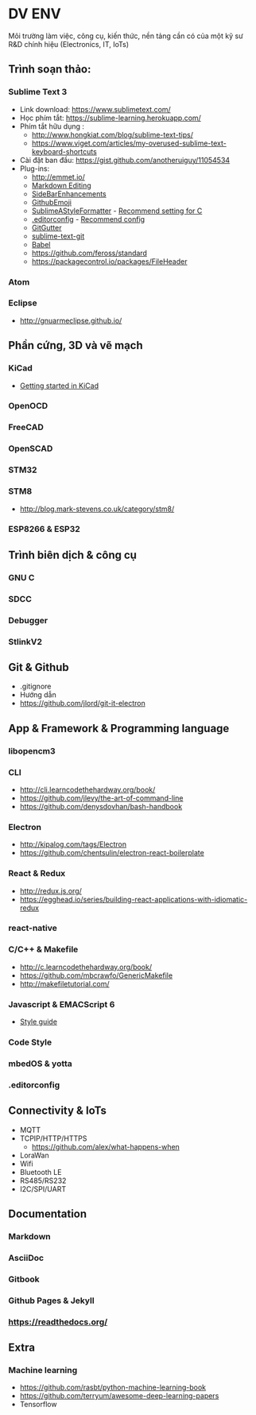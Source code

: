 # DV ENV

Môi trường làm việc, công cụ, kiến thức, nền tảng cần có của một kỹ sư R&D chính hiệu (Electronics, IT, IoTs)

## Trình soạn thảo:
### Sublime Text 3
- Link download: https://www.sublimetext.com/
- Học phím tắt: https://sublime-learning.herokuapp.com/
- Phím tắt hữu dụng : 
    + http://www.hongkiat.com/blog/sublime-text-tips/
    + https://www.viget.com/articles/my-overused-sublime-text-keyboard-shortcuts
- Cài đặt ban đầu: https://gist.github.com/anotheruiguy/11054534
- Plug-ins:
    + http://emmet.io/
    + [Markdown Editing](https://github.com/SublimeText-Markdown/MarkdownEditing)
    + [SideBarEnhancements](https://github.com/titoBouzout/SideBarEnhancements)
    + [GithubEmoji](https://packagecontrol.io/packages/GithubEmoji)
    + [SublimeAStyleFormatter](https://github.com/timonwong/) - [Recommend setting for C](./SublimeAStyleFormatter.sublime-settings)
    + [.editorconfig](https://github.com/sindresorhus/editorconfig-sublime) - [Recommend config](./.editorconfig)
    + [GitGutter](https://github.com/jisaacks/GitGutter)
    + [sublime-text-git](https://github.com/kemayo/sublime-text-git)
    + [Babel](https://packagecontrol.io/packages/Babel)
    + https://github.com/feross/standard
    + https://packagecontrol.io/packages/FileHeader


### Atom

### Eclipse
- http://gnuarmeclipse.github.io/

## Phần cứng, 3D và vẽ mạch

### KiCad
- [Getting started in KiCad](http://docs.kicad-pcb.org/en/getting_started_in_kicad.html)

### OpenOCD

### FreeCAD

### OpenSCAD

### STM32

### STM8
- http://blog.mark-stevens.co.uk/category/stm8/

### ESP8266 & ESP32


## Trình biên dịch & công cụ

### GNU C

### SDCC

### Debugger

### StlinkV2

## Git & Github
- .gitignore
- Hướng dẫn
- https://github.com/jlord/git-it-electron

## App & Framework & Programming language

### libopencm3

### CLI
- http://cli.learncodethehardway.org/book/
- https://github.com/jlevy/the-art-of-command-line
- https://github.com/denysdovhan/bash-handbook

### Electron
- http://kipalog.com/tags/Electron
- https://github.com/chentsulin/electron-react-boilerplate

### React & Redux
- http://redux.js.org/
- https://egghead.io/series/building-react-applications-with-idiomatic-redux

### react-native

### C/C++ & Makefile
- http://c.learncodethehardway.org/book/
- https://github.com/mbcrawfo/GenericMakefile
- http://makefiletutorial.com/

### Javascript & EMACScript 6
- [Style guide](https://github.com/airbnb/javascript)

### Code Style

### mbedOS & yotta 

### .editorconfig

## Connectivity & IoTs
- MQTT 
- TCPIP/HTTP/HTTPS
  + https://github.com/alex/what-happens-when
- LoraWan
- Wifi
- Bluetooth LE
- RS485/RS232
- I2C/SPI/UART


## Documentation
### Markdown

### AsciiDoc

### Gitbook

### Github Pages & Jekyll 

### https://readthedocs.org/ 

## Extra 
### Machine learning
- https://github.com/rasbt/python-machine-learning-book
- https://github.com/terryum/awesome-deep-learning-papers
- Tensorflow 

